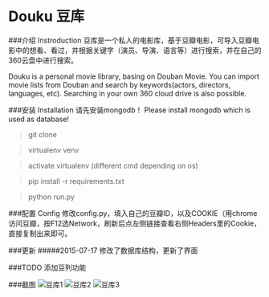 # Douku 豆库

###介绍 Instroduction
豆库是一个私人的电影库，基于豆瓣电影，可导入豆瓣电影中的想看、看过，并根据关键字（演员、导演、语言等）进行搜索，并在自己的360云盘中进行搜索。

Douku is a personal movie library, basing on Douban Movie. You can import movie lists from Douban and search by keywords(actors, directors, languages, etc). Searching in your own 360 cloud drive is also possible.

###安装 Installation
请先安装mongodb！ Please install mongodb which is used as database!
>git clone

>virtualenv venv

>activate virtualenv (different cmd depending on os)

>pip install -r requirements.txt

>python run.py

###配置 Config
修改config.py，填入自己的豆瓣ID，以及COOKIE（用chrome访问豆瓣，按F12选Network，刷新后点左侧链接查看右侧Headers里的Cookie，直接复制出来即可。

###更新
#####2015-07-17
修改了数据库结构，更新了界面

###TODO
添加豆列功能

###截图
![豆库1](http://limuxy.com/wp-content/uploads/2015/07/Ashampoo_Snap_2015.07.17_15h54m41s_004_.png)
![豆库2](http://limuxy.com/wp-content/uploads/2015/07/Ashampoo_Snap_2015.07.17_15h59m16s_005_.png)
![豆库3](http://limuxy.com/wp-content/uploads/2015/07/Ashampoo_Snap_2015.07.17_15h59m54s_006_.png)
